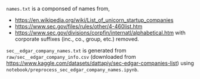 `names.txt` is a componsed of names from,
* https://en.wikipedia.org/wiki/List_of_unicorn_startup_companies
* https://www.sec.gov/files/rules/other/4-460list.htm
* https://www.sec.gov/divisions/corpfin/internatl/alphabetical.htm
with corporate suffixes (inc., co., group, etc.) removed.

`sec__edgar_company_names.txt` is generated from
`raw/sec__edgar_company_info.csv`
(downloaded from
https://www.kaggle.com/datasets/dattapiy/sec-edgar-companies-list) using
`notebook/preprocess_sec_edgar_company_names.ipynb`.
